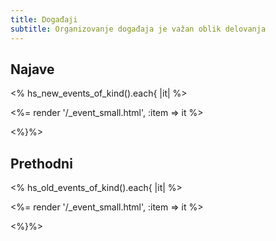 ```yaml
---
title: Događaji
subtitle: Organizovanje događaja je važan oblik delovanja
---
```


## Najave

<% hs_new_events_of_kind().each{ |it| %>

<%= render '/_event_small.html', :item => it %>

<%}%>


## Prethodni


<% hs_old_events_of_kind().each{ |it| %>

<%= render '/_event_small.html', :item => it %>

<%}%>
